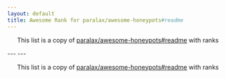 ```yaml
---
layout: default
title: Awesome Rank for paralax/awesome-honeypots#readme
---
```


<p align="center">
	This list is a copy of <a href="https://github.com/paralax/awesome-honeypots#readme">paralax/awesome-honeypots#readme</a> with ranks
</p>
---
---
<p align="center">
	This list is a copy of <a href="https://github.com/paralax/awesome-honeypots#readme">paralax/awesome-honeypots#readme</a> with ranks
</p>
